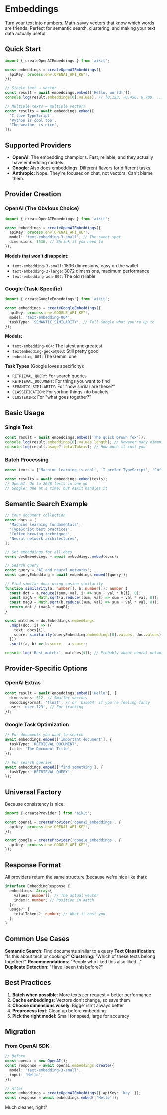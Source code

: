# Embeddings

Turn your text into numbers. Math-savvy vectors that know which words are friends. Perfect for semantic search, clustering, and making your text data actually useful.

## Quick Start

```typescript
import { createOpenAIEmbeddings } from 'aikit';

const embeddings = createOpenAIEmbeddings({
  apiKey: process.env.OPENAI_API_KEY!,
});

// Single text → vector
const result = await embeddings.embed(['Hello, world!']);
console.log(result.embeddings[0].values); // [0.123, -0.456, 0.789, ...]

// Multiple texts → multiple vectors
const results = await embeddings.embed([
  'I love TypeScript',
  'Python is cool too',
  'The weather is nice',
]);
```

## Supported Providers

- **OpenAI**: The embedding champions. Fast, reliable, and they actually have embedding models.
- **Google**: Also does embeddings. Different flavors for different tasks.
- **Anthropic**: Nope. They're focused on chat, not vectors. Can't blame them.

## Provider Creation

### OpenAI (The Obvious Choice)

```typescript
import { createOpenAIEmbeddings } from 'aikit';

const embeddings = createOpenAIEmbeddings({
  apiKey: process.env.OPENAI_API_KEY!,
  model: 'text-embedding-3-small', // The sweet spot
  dimensions: 1536, // Shrink if you need to
});
```

**Models that won't disappoint:**

- `text-embedding-3-small`: 1536 dimensions, easy on the wallet
- `text-embedding-3-large`: 3072 dimensions, maximum performance
- `text-embedding-ada-002`: The old reliable

### Google (Task-Specific)

```typescript
import { createGoogleEmbeddings } from 'aikit';

const embeddings = createGoogleEmbeddings({
  apiKey: process.env.GOOGLE_API_KEY!,
  model: 'text-embedding-004',
  taskType: 'SEMANTIC_SIMILARITY', // Tell Google what you're up to
});
```

**Models:**

- `text-embedding-004`: The latest and greatest
- `textembedding-gecko@003`: Still pretty good
- `embedding-001`: The Gemini one

**Task Types** (Google loves specificity):

- `RETRIEVAL_QUERY`: For search queries
- `RETRIEVAL_DOCUMENT`: For things you want to find
- `SEMANTIC_SIMILARITY`: For "how similar are these?"
- `CLASSIFICATION`: For sorting things into buckets
- `CLUSTERING`: For "what goes together?"

## Basic Usage

### Single Text

```typescript
const result = await embeddings.embed(['The quick brown fox']);
console.log(result.embeddings[0].values.length); // However many dimensions
console.log(result.usage?.totalTokens); // How much it cost you
```

### Batch Processing

```typescript
const texts = ['Machine learning is cool', 'I prefer TypeScript', 'Coffee makes everything better'];

const results = await embeddings.embed(texts);
// OpenAI: Up to 2048 texts in one go
// Google: One at a time, but AIKit handles it
```

## Semantic Search Example

```typescript
// Your document collection
const docs = [
  'Machine learning fundamentals',
  'TypeScript best practices',
  'Coffee brewing techniques',
  'Neural network architectures',
];

// Get embeddings for all docs
const docEmbeddings = await embeddings.embed(docs);

// Search query
const query = 'AI and neural networks';
const queryEmbedding = await embeddings.embed([query]);

// Find similar docs using cosine similarity
function similarity(a: number[], b: number[]): number {
  const dot = a.reduce((sum, val, i) => sum + val * b[i], 0);
  const magA = Math.sqrt(a.reduce((sum, val) => sum + val * val, 0));
  const magB = Math.sqrt(b.reduce((sum, val) => sum + val * val, 0));
  return dot / (magA * magB);
}

const matches = docEmbeddings.embeddings
  .map((doc, i) => ({
    text: docs[i],
    score: similarity(queryEmbedding.embeddings[0].values, doc.values),
  }))
  .sort((a, b) => b.score - a.score);

console.log('Best match:', matches[0]); // Probably about neural networks
```

## Provider-Specific Options

### OpenAI Extras

```typescript
const result = await embeddings.embed(['Hello'], {
  dimensions: 512, // Smaller vectors
  encodingFormat: 'float', // or 'base64' if you're feeling fancy
  user: 'user-123', // For tracking
});
```

### Google Task Optimization

```typescript
// For documents you want to search
await embeddings.embed(['Important document'], {
  taskType: 'RETRIEVAL_DOCUMENT',
  title: 'The Document Title',
});

// For search queries
await embeddings.embed(['find something'], {
  taskType: 'RETRIEVAL_QUERY',
});
```

## Universal Factory

Because consistency is nice:

```typescript
import { createProvider } from 'aikit';

const openai = createProvider('openai_embeddings', {
  apiKey: process.env.OPENAI_API_KEY!,
});

const google = createProvider('google_embeddings', {
  apiKey: process.env.GOOGLE_API_KEY!,
});
```

## Response Format

All providers return the same structure (because we're nice like that):

```typescript
interface EmbeddingResponse {
  embeddings: Array<{
    values: number[]; // The actual vector
    index?: number; // Position in batch
  }>;
  usage?: {
    totalTokens?: number; // What it cost you
  };
}
```

## Common Use Cases

**Semantic Search**: Find documents similar to a query
**Text Classification**: "Is this about tech or cooking?"
**Clustering**: "Which of these texts belong together?"
**Recommendations**: "People who liked this also liked..."
**Duplicate Detection**: "Have I seen this before?"

## Best Practices

1. **Batch when possible**: More texts per request = better performance
2. **Cache embeddings**: Vectors don't change, so save them
3. **Choose dimensions wisely**: Bigger isn't always better
4. **Preprocess text**: Clean up before embedding
5. **Pick the right model**: Small for speed, large for accuracy

## Migration

### From OpenAI SDK

```typescript
// Before
const openai = new OpenAI();
const response = await openai.embeddings.create({
  model: 'text-embedding-3-small',
  input: 'Hello',
});

// After
const embeddings = createOpenAIEmbeddings({ apiKey: 'key' });
const response = await embeddings.embed(['Hello']);
```

Much cleaner, right?
